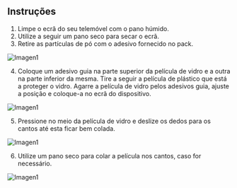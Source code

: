 ## Instruções

1.  Limpe o ecrã do seu telemóvel com o pano húmido.
2.  Utilize a seguir um pano seco para secar o ecrã.
3. Retire as partículas de pó com o adesivo fornecido no pack.

![Imagen1](http://static.energysistem.com/images/manuals/42689/5965eef1eecfd.jpg)

4. Coloque um adesivo guia na parte superior da película de vidro e a outra na parte inferior da mesma. Tire a seguir a película de plástico que está a proteger o vidro. Agarre a película de vidro pelos adesivos guia, ajuste a posição e coloque-a no ecrã do dispositivo.

![Imagen1](http://static.energysistem.com/images/manuals/44362/599573bf63a54.jpg)

5. Pressione no meio da película de vidro e deslize os dedos para os cantos até esta ficar bem colada.

![Imagen1](http://static.energysistem.com/images/manuals/42689/5965ef00d03b6.jpg)

6. Utilize um pano seco para colar a película nos cantos, caso for necessário.

![Imagen1](http://static.energysistem.com/images/manuals/42689/5965ef0655283.jpg)

